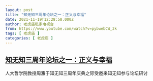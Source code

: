 ```yaml
---
layout: post
title: "知无知三周年论坛之一：正义与幸福"
date: 2021-11-19T12:28:58.000Z
author: 老虎庙私家电视台
from: https://www.youtube.com/watch?v=pybwebCW_3k
tags: [ 老虎庙 ]
categories: [ 老虎庙 ]
---
```

<!--1637324938000-->
[知无知三周年论坛之一：正义与幸福](https://www.youtube.com/watch?v=pybwebCW_3k)
------

<div>
人大哲学院教授周濂于知无知三周年庆典之际受邀来知无知参与论坛研讨
</div>
